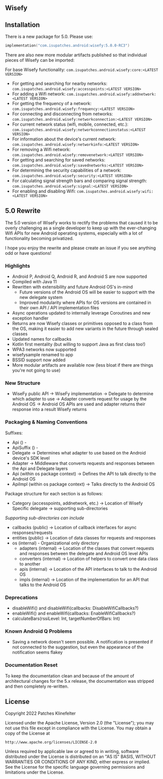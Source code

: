 ## Wisefy

## Installation

There is a new package for 5.0.  Please use:

```kotlin
implementation("com.isupatches.android:wisefy:5.0.0-RC3")
```

There are also new more modular artifacts published so that individual pieces of Wisefy can be imported:

For base Wisefy functionality: `com.isupatches.android.wisefy:core:<LATEST VERSION>`
- For getting and searching for nearby networks: `com.isupatches.android.wisefy:accesspoints:<LATEST VERSION>`
- For adding a Wifi network: `com.isupatches.android.wisefy:addnetwork:<LATEST VERSION>`
- For getting the frequency of a network: `com.isupatches.android.wisefy:frequency:<LATEST VERSION>`
- For connecting and disconnecting from networks: `com.isupatches.android.wisefy:networkconnection:<LATEST VERSION>`
- For current network status (wifi, mobile, connected, etc.): `com.isupatches.android.wisefy:networkconnectionstatus:<LATEST VERSION> `
- For information about the device's current network: `com.isupatches.android.wisefy:networkinfo:<LATEST VERSION>`
- For removing a Wifi network: `com.isupatches.android.wisefy:removenetwork:<LATEST VERSION>`
- For getting and searching for saved networks: `com.isupatches.android.wisefy:savednetworks:<LATEST VERSION>`
- For determining the security capabilities of a network: `com.isupatches.android.wisefy:security:<LATEST VERSION>`
- For calculating signal strength bars and comparing signal strength: `com.isupatches.android.wisefy:signal:<LATEST VERSION>`
- For enabling and disabling Wifi: `com.isupatches.android.wisefy:wifi:<LATEST VERSION>`

## 5.0 Rewrite

The 5.0 version of WiseFy works to rectify the problems that caused it to be overly challenging as a single developer 
to keep up with the ever-changing Wifi APIs for new Android operating systems, especially with a lot of functionality 
becoming privatized.

I hope you enjoy the rewrite and please create an issue if you see anything odd or have questions!

### Highlights

- Android P, Android Q, Android R, and Android S are now supported
- Compiled with Java 11
- Rewritten with extensibility and future Android OS's in-mind
    * Future versions of the Android OS will be easier to support with the new delegate system
    * Improved modularity where APIs for OS versions are contained in their own API / API implementation files
- Async operations updated to internally leverage Coroutines and new exception handler
- Returns are now Wisefy classes or primitives opposed to a class from the OS, making it easier to add new variants
  in the future through sealed classes
- Updated names for callbacks
- Kotlin first mentality (but willing to support Java as first class too!)
- WPA3 networks now supported
- wisefysample renamed to app
- BSSID support now added
- More modular artifacts are available now (less bloat if there are things you're not going to use)

### New Structure

- WiseFy public API -> WiseFy implementation -> Delegate to determine which adapter to use -> 
  Adapter converts request for usage by the Android OS -> Android OS APIs are used and adapter returns their response 
  into a result Wisefy returns

### Packaging & Naming Conventions

Suffixes:

- Api () - 
- ApiSuffix () - 
- Delegate -> Determines what adapter to use based on the Android device's SDK level
- Adapter -> Middleware that converts requests and responses between the Api and Delegate layers 
- Api (within os package context) -> Defines the API to talk directly to the Android OS
- ApiImpl (within os package context) -> Talks directly to the Android OS

Package structure for each section is as follows:

- Category (accesspoints, addnetwork, etc.) -> Location of Wisefy Specific delegate -> supporting sub-directories
  
*Supporting sub-directories can include* 

- callbacks (public) -> Location of callback interfaces for async responses/requests
- entities (public) -> Location of data classes for requests and responses
- os (internal) - Organizational only directory
  - adapters (internal) -> Location of the classes that convert requests and responses between the delegate and Android 
    OS level APIs
  - converters (internal) -> Location of helpers to convert one data class to another
  - apis (internal) -> Location of the API interfaces to talk to the Android OS
  - impls (internal) -> Location of the implementation for an API that talks to the Android OS

### Deprecations

- disableWifi() and disableWifi(callbacks: DisableWifiCallbacks?)
- enableWifi() and enableWifi(callbacks: EnableWifiCallbacks?)
- calculateBars(rssiLevel: Int, targetNumberOfBars: Int)

### Known Android Q Problems

- Saving a network doesn't seem possible.  A notification is presented if not connected to the suggestion, but even the 
appearance of the notification seems flakey

### Documentation Reset

To keep the documentation clean and because of the amount of architectural changes for the 5.x release, the 
documentation was stripped and then completely re-written.

## License ##
Copyright 2022 Patches Klinefelter

Licensed under the Apache License, Version 2.0 (the "License"); you may not use this file except in
compliance with the License. You may obtain a copy of the License at

    http://www.apache.org/licenses/LICENSE-2.0

Unless required by applicable law or agreed to in writing, software distributed under the License
is distributed on an "AS IS" BASIS, WITHOUT WARRANTIES OR CONDITIONS OF ANY KIND, either express
or implied. See the License for the specific language governing permissions and limitations under
the License.
